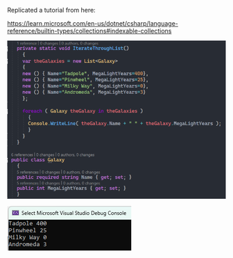 Replicated a tutorial from here:

https://learn.microsoft.com/en-us/dotnet/csharp/language-reference/builtin-types/collections#indexable-collections

![Alt text](/Screenshots/code.png)

![Alt text](/Screenshots/list-in-console-app.png)
